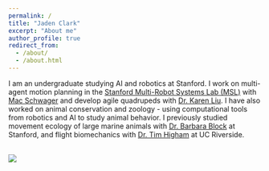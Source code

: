 ```yaml
---
permalink: /
title: "Jaden Clark"
excerpt: "About me"
author_profile: true
redirect_from: 
  - /about/
  - /about.html
---
```


I am an undergraduate studying AI and robotics at Stanford. I work on multi-agent motion planning in the [Stanford Multi-Robot Systems Lab (MSL)](https://msl.stanford.edu/) with [Mac Schwager](https://web.stanford.edu/~schwager/) and develop agile quadrupeds with [Dr. Karen Liu](https://engineering.stanford.edu/people/karen-liu). I have also worked on animal conservation and zoology - using computational tools from robotics and AI to study animal behavior. I previously studied movement ecology of large marine animals with [Dr. Barbara Block](https://www.stanfordblocklab.org/) at Stanford, and flight biomechanics with [Dr. Tim Higham](https://biomechanics.ucr.edu/) at UC Riverside.

 <br/><img src='/images/jaden_nurseshark.png'>
